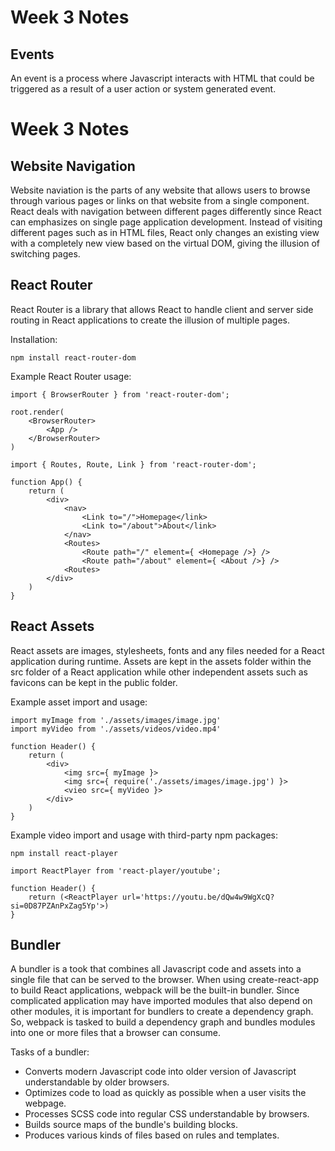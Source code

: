 # Week 3 Notes

## Events 
An event is a process where Javascript interacts with HTML that could be triggered as a result of a user action or system generated event.
# Week 3 Notes

## Website Navigation 
Website naviation is the parts of any website that allows users to browse through various pages or links on that website from a single component. React deals with navigation between different pages differently since React can emphasizes on single page application development. Instead of visiting different pages such as in HTML files, React only changes an existing view with a completely new view based on the virtual DOM, giving the illusion of switching pages. 

## React Router
React Router is a library that allows React to handle client and server side routing in React applications to create the illusion of multiple pages.

Installation:
```
npm install react-router-dom
```

Example React Router usage:
```
import { BrowserRouter } from 'react-router-dom';

root.render(
    <BrowserRouter>
        <App />
    </BrowserRouter>
)
```
```
import { Routes, Route, Link } from 'react-router-dom';

function App() {
    return (
        <div>
            <nav>
                <Link to="/">Homepage</link>
                <Link to="/about">About</link>
            </nav>
            <Routes>
                <Route path="/" element={ <Homepage />} />
                <Route path="/about" element={ <About />} />
            <Routes>
        </div>
    )
}
```

## React Assets
React assets are images, stylesheets, fonts and any files needed for a React application during runtime. Assets are kept in the assets folder within the src folder of a React application while other independent assets such as favicons can be kept in the public folder.

Example asset import and usage:
```
import myImage from './assets/images/image.jpg'
import myVideo from './assets/videos/video.mp4'

function Header() {
    return (
        <div>
            <img src={ myImage }>
            <img src={ require('./assets/images/image.jpg') }>
            <vieo src={ myVideo }>
        </div>
    )
}
```

Example video import and usage with third-party npm packages:
```
npm install react-player
```

```
import ReactPlayer from 'react-player/youtube';

function Header() {
    return (<ReactPlayer url='https://youtu.be/dQw4w9WgXcQ?si=0D87PZAnPxZag5Yp'>)
}
```

## Bundler
A bundler is a took that combines all Javascript code and assets into a single file that can be served to the browser. When using create-react-app to build React applications, webpack will be the built-in bundler. Since complicated application may have imported modules that also depend on other modules, it is important for bundlers to create a dependency graph. So, webpack is tasked to build a dependency graph and bundles modules into one or more files that a browser can consume. 

Tasks of a bundler:
- Converts modern Javascript code into older version of Javascript understandable by older browsers.
- Optimizes code to load as quickly as possible when a user visits the webpage.
- Processes SCSS code into regular CSS understandable by browsers.
- Builds source maps of the bundle's building blocks.
- Produces various kinds of files based on rules and templates. 